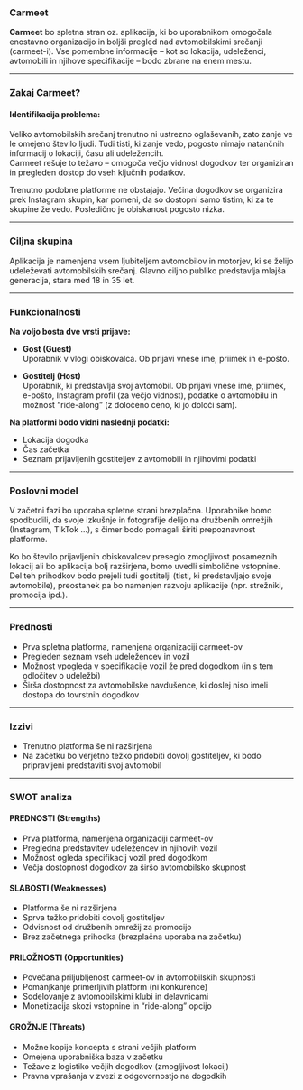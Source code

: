 ### Carmeet

**Carmeet** bo spletna stran oz. aplikacija, ki bo uporabnikom omogočala enostavno organizacijo in boljši pregled nad avtomobilskimi srečanji (carmeet-i). Vse pomembne informacije – kot so lokacija, udeleženci, avtomobili in njihove specifikacije – bodo zbrane na enem mestu.

---

### Zakaj Carmeet?

#### Identifikacija problema:

Veliko avtomobilskih srečanj trenutno ni ustrezno oglaševanih, zato zanje ve le omejeno število ljudi. Tudi tisti, ki zanje vedo, pogosto nimajo natančnih informacij o lokaciji, času ali udeležencih.  
Carmeet rešuje to težavo – omogoča večjo vidnost dogodkov ter organiziran in pregleden dostop do vseh ključnih podatkov.

Trenutno podobne platforme ne obstajajo. Večina dogodkov se organizira prek Instagram skupin, kar pomeni, da so dostopni samo tistim, ki za te skupine že vedo. Posledično je obiskanost pogosto nizka.

---

### Ciljna skupina

Aplikacija je namenjena vsem ljubiteljem avtomobilov in motorjev, ki se želijo udeleževati avtomobilskih srečanj. Glavno ciljno publiko predstavlja mlajša generacija, stara med 18 in 35 let.

---

### Funkcionalnosti

**Na voljo bosta dve vrsti prijave:**

- **Gost (Guest)**  
  Uporabnik v vlogi obiskovalca. Ob prijavi vnese ime, priimek in e-pošto.

- **Gostitelj (Host)**  
  Uporabnik, ki predstavlja svoj avtomobil. Ob prijavi vnese ime, priimek, e-pošto, Instagram profil (za večjo vidnost), podatke o avtomobilu in možnost “ride-along” (z določeno ceno, ki jo določi sam).

**Na platformi bodo vidni naslednji podatki:**

- Lokacija dogodka  
- Čas začetka  
- Seznam prijavljenih gostiteljev z avtomobili in njihovimi podatki

---

### Poslovni model

V začetni fazi bo uporaba spletne strani brezplačna. Uporabnike bomo spodbudili, da svoje izkušnje in fotografije delijo na družbenih omrežjih (Instagram, TikTok …), s čimer bodo pomagali širiti prepoznavnost platforme.

Ko bo število prijavljenih obiskovalcev preseglo zmogljivost posameznih lokacij ali bo aplikacija bolj razširjena, bomo uvedli simbolične vstopnine. Del teh prihodkov bodo prejeli tudi gostitelji (tisti, ki predstavljajo svoje avtomobile), preostanek pa bo namenjen razvoju aplikacije (npr. strežniki, promocija ipd.).

---

### Prednosti

- Prva spletna platforma, namenjena organizaciji carmeet-ov  
- Pregleden seznam vseh udeležencev in vozil  
- Možnost vpogleda v specifikacije vozil že pred dogodkom (in s tem odločitev o udeležbi)  
- Širša dostopnost za avtomobilske navdušence, ki doslej niso imeli dostopa do tovrstnih dogodkov  

---

### Izzivi

- Trenutno platforma še ni razširjena  
- Na začetku bo verjetno težko pridobiti dovolj gostiteljev, ki bodo pripravljeni predstaviti svoj avtomobil

---

### SWOT analiza

#### **PREDNOSTI (Strengths)**  
- Prva platforma, namenjena organizaciji carmeet-ov  
- Pregledna predstavitev udeležencev in njihovih vozil  
- Možnost ogleda specifikacij vozil pred dogodkom  
- Večja dostopnost dogodkov za širšo avtomobilsko skupnost

#### **SLABOSTI (Weaknesses)**  
- Platforma še ni razširjena  
- Sprva težko pridobiti dovolj gostiteljev  
- Odvisnost od družbenih omrežij za promocijo  
- Brez začetnega prihodka (brezplačna uporaba na začetku)

#### **PRILOŽNOSTI (Opportunities)**  
- Povečana priljubljenost carmeet-ov in avtomobilskih skupnosti  
- Pomanjkanje primerljivih platform (ni konkurence)  
- Sodelovanje z avtomobilskimi klubi in delavnicami  
- Monetizacija skozi vstopnine in “ride-along” opcijo

#### **GROŽNJE (Threats)**  
- Možne kopije koncepta s strani večjih platform  
- Omejena uporabniška baza v začetku  
- Težave z logistiko večjih dogodkov (zmogljivost lokacij)  
- Pravna vprašanja v zvezi z odgovornostjo na dogodkih
